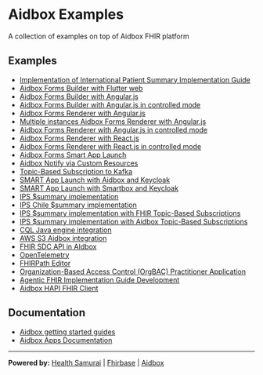 # Aidbox Examples

A collection of examples on top of Aidbox FHIR platform

## Examples

- [Implementation of International Patient Summary Implementation Guide](ips_ig/)
- [Aidbox Forms Builder with Flutter web](aidbox-forms-builder-flutter-web/)
- [Aidbox Forms Builder with Angular.js](aidbox-forms-builder-angular/)
- [Aidbox Forms Builder with Angular.js in controlled mode](aidbox-forms-builder-angular-controlled/)
- [Aidbox Forms Renderer with Angular.js](aidbox-forms-renderer-angular/)
- [Multiple instances Aidbox Forms Renderer with Angular.js](aidbox-forms-two-renderers-angular/)
- [Aidbox Forms Renderer with Angular.js in controlled mode](aidbox-forms-renderer-angular-controlled/)
- [Aidbox Forms Renderer with React.js](aidbox-forms-renderer-react/)
- [Aidbox Forms Renderer with React.js in controlled mode](aidbox-forms-renderer-react-controlled/)
- [Aidbox Forms Smart App Launch](aidbox-forms-smart-launch-2/)
- [Aidbox Notify via Custom Resources](aidbox-notify-via-custom-resources/)
- [Topic-Based Subscription to Kafka](aidbox-subscriptions-to-kafka/)
- [SMART App Launch with Aidbox and Keycloak](smart-app-launch/)
- [SMART App Launch with Smartbox and Keycloak](smart-app-launch-smartbox/)
- [IPS $summary implementation](ips-ig/)
- [IPS Chile $summary implementation](ips-ig-cl/)
- [IPS $summary implementation with FHIR Topic-Based Subscriptions](ips-subscriptions/)
- [IPS $summary implementation with Aidbox Topic-Based Subscriptions](ips-subscriptions-no-zen/)
- [CQL Java engine integration](cql-java-engine-integration)
- [AWS S3 Aidbox integration](aws-s3-aidbox-integration)
- [FHIR SDC API in AIdbox](fhir-sdc-api/)
- [OpenTelemetry](OpenTelemetry/)
- [FHIRPath Editor](fhirpath-editor/)
- [Organization-Based Access Control (OrgBAC) Practitioner Application](orgbac-practitioner-application/)
- [Agentic FHIR Implementation Guide Development](agentic-coding-ig-development/)
- [Aidbox HAPI FHIR Client](aidbox-hapi-client/)

## Documentation

- [Aidbox getting started guides](https://docs.aidbox.app/getting-started?utm_source=github&utm_medium=readme&utm_campaign=app-examples-repo)
- [Aidbox Apps Documentation](https://docs.aidbox.app/app-development/aidbox-sdk/aidbox-apps?utm_source=github&utm_medium=readme&utm_campaign=app-examples-repo)

***
**Powered by:**
[Health Samurai](http://www.health-samurai.io?utm_source=github&utm_medium=readme&utm_campaign=app-examples-repo) |
[Fhirbase](http://www.health-samurai.io/fhirbase?utm_source=github&utm_medium=readme&utm_campaign=app-examples-repo) |
[Aidbox](http://www.health-samurai.io/aidbox?utm_source=github&utm_medium=readme&utm_campaign=app-examples-repo)
